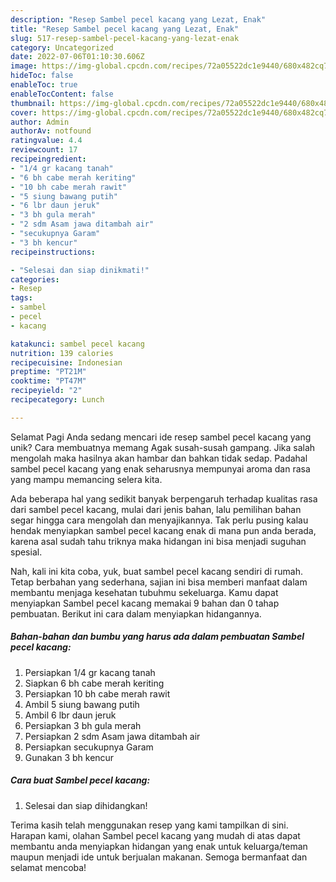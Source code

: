 ```yaml
---
description: "Resep Sambel pecel kacang yang Lezat, Enak"
title: "Resep Sambel pecel kacang yang Lezat, Enak"
slug: 517-resep-sambel-pecel-kacang-yang-lezat-enak
category: Uncategorized
date: 2022-07-06T01:10:30.606Z
image: https://img-global.cpcdn.com/recipes/72a05522dc1e9440/680x482cq70/sambel-pecel-kacang-foto-resep-utama.jpg
hideToc: false
enableToc: true
enableTocContent: false
thumbnail: https://img-global.cpcdn.com/recipes/72a05522dc1e9440/680x482cq70/sambel-pecel-kacang-foto-resep-utama.jpg
cover: https://img-global.cpcdn.com/recipes/72a05522dc1e9440/680x482cq70/sambel-pecel-kacang-foto-resep-utama.jpg
author: Admin
authorAv: notfound
ratingvalue: 4.4
reviewcount: 17
recipeingredient:
- "1/4 gr kacang tanah"
- "6 bh cabe merah keriting"
- "10 bh cabe merah rawit"
- "5 siung bawang putih"
- "6 lbr daun jeruk"
- "3 bh gula merah"
- "2 sdm Asam jawa ditambah air"
- "secukupnya Garam"
- "3 bh kencur"
recipeinstructions:

- "Selesai dan siap dinikmati!"
categories:
- Resep
tags:
- sambel
- pecel
- kacang

katakunci: sambel pecel kacang 
nutrition: 139 calories
recipecuisine: Indonesian
preptime: "PT21M"
cooktime: "PT47M"
recipeyield: "2"
recipecategory: Lunch

---
```



Selamat Pagi Anda sedang mencari ide resep sambel pecel kacang yang unik? Cara membuatnya memang Agak susah-susah gampang. Jika salah mengolah maka hasilnya akan hambar dan bahkan tidak sedap. Padahal sambel pecel kacang yang enak seharusnya mempunyai aroma dan rasa yang mampu memancing selera kita.




Ada beberapa hal yang sedikit banyak berpengaruh terhadap kualitas rasa dari sambel pecel kacang, mulai dari jenis bahan, lalu pemilihan bahan segar hingga cara mengolah dan menyajikannya. Tak perlu pusing kalau hendak menyiapkan sambel pecel kacang enak di mana pun anda berada, karena asal sudah tahu triknya maka hidangan ini bisa menjadi suguhan spesial.


Nah, kali ini kita coba, yuk, buat sambel pecel kacang sendiri di rumah. Tetap berbahan yang sederhana, sajian ini bisa memberi manfaat dalam membantu menjaga kesehatan tubuhmu sekeluarga. Kamu dapat menyiapkan Sambel pecel kacang memakai 9 bahan dan 0 tahap pembuatan. Berikut ini cara dalam menyiapkan hidangannya.

<!--inarticleads1-->

##### Bahan-bahan dan bumbu yang harus ada dalam pembuatan Sambel pecel kacang:

1. Persiapkan 1/4 gr kacang tanah
1. Siapkan 6 bh cabe merah keriting
1. Persiapkan 10 bh cabe merah rawit
1. Ambil 5 siung bawang putih
1. Ambil 6 lbr daun jeruk
1. Persiapkan 3 bh gula merah
1. Persiapkan 2 sdm Asam jawa ditambah air
1. Persiapkan secukupnya Garam
1. Gunakan 3 bh kencur




<!--inarticleads2-->

##### Cara buat Sambel pecel kacang:


1. Selesai dan siap dihidangkan!



Terima kasih telah menggunakan resep yang kami tampilkan di sini. Harapan kami, olahan Sambel pecel kacang yang mudah di atas dapat membantu anda menyiapkan hidangan yang enak untuk keluarga/teman maupun menjadi ide untuk berjualan makanan. Semoga bermanfaat dan selamat mencoba!
